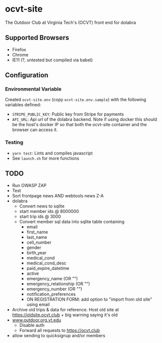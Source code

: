 # ocvt-site

The Outdoor Club at Virginia Tech's (OCVT) front end for dolabra

## Supported Browsers

* Firefox
* Chrome
* IE11 (?, untested but compiled via babel)


## Configuration

### Environmental Variable

Created `ocvt-site.env` (copy `ocvt-site.env.sample`) with the following variables defined:
* `STRIPE_PUBLIC_KEY`: Public key from Stripe for payments
* `API_URL`: Api url of the dolabra backend. Note if using docker this should be the host's docker IP so that both the ocvt-site container and the browser can access it.

### Testing

* `yarn test`: Lints and compiles javascript
* See `launch.sh` for more functions

## TODO

* Run OWASP ZAP
* Test
* Sort frontpage news AND webtools news Z-A
* dolabra
  * Convert news to sqlite
  * start member ids @ 8000000
  * start trip ids @ 3000
  * Convert member sql data into sqlite table containing
    * email
    * first_name
    * last_name
    * cell_number
    * gender
    * birth_year
    * medical_cond
    * medical_cond_desc
    * paid_expire_datetime
    * active
    * emergency_name (OR "")
    * emergency_relationship (OR "")
    * emergency_number (OR "")
    * notification_preferences
    * ON REGISTRATION FORM: add option to "import from old site" using email
* Archive old trips & data for reference. Host old site at https://oldsite.ocvt.club + big warning saying it's old
* www.outdoor.org.vt.edu
  * Disable auth
  * Forward all requests to https://ocvt.club
* allow sending to quicksignup and/or members
